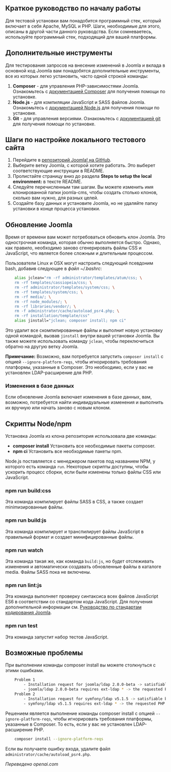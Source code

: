 <!-- Filename: J4.x:Setting_Up_Your_Local_Environment / Display title: Настройка локальной среды -->

## Краткое руководство по началу работы

Для тестовой установки вам понадобится программный стек, который включает в себя Apache, MySQL и PHP. Шаги, необходимые для этого, описаны в другой части данного руководства. Если сомневаетесь, используйте программный стек, подходящий для вашей платформы.

## Дополнительные инструменты

Для тестирования запросов на внесение изменений в Joomla и вклада в основной код Joomla вам понадобятся дополнительные инструменты, все из которых легко установить, часто одной строкой команды:

1. **Composer** - для управления PHP-зависимостями Joomla. Ознакомьтесь с [документацией Composer](https://getcomposer.org/doc/00-intro.md) для получения помощи по установке.
2. **Node.js** - для компиляции JavaScript и SASS файлов Joomla. Ознакомьтесь с [документацией Node.js](https://nodejs.org/en/) для получения помощи по установке.
3. **Git** - для управления версиями. Ознакомьтесь с [документацией git](https://git-scm.com/) для получения помощи по установке.

## Шаги по настройке локального тестового сайта

1. Перейдите в [репозиторий Joomla! на GitHub](https://github.com/joomla/joomla-cms).
2. Выберите ветку Joomla, с которой хотите работать. Это выберет соответствующие инструкции в README.
3. Пролистайте страницу вниз до раздела **Steps to setup the local environment:** в тексте README.
4. Следуйте перечисленным там шагам. Вы можете изменить имя клонированной папки joomla-cms, чтобы создать столько клонов, сколько вам нужно, для разных целей.
5. Создайте базу данных и установите Joomla, но не удаляйте папку установки в конце процесса установки.

## Обновление Joomla

Время от времени вам может потребоваться обновить клон Joomla. Это однострочная команда, которая обычно выполняется быстро. Однако, как правило, необходимо заново сгенерировать файлы CSS и JavaScript, что является более сложным и длительным процессом.

Пользователи Linux и OSX могут настроить следующий псевдоним bash, добавив следующее в *файл ~/.bashrc*:

```sh
    alias jclean="rm -rf administrator/templates/atum/css; \
    rm -rf templates/cassiopeia/css; \
    rm -rf administrator/templates/system/css; \
    rm -rf templates/system/css; \
    rm -rf media/; \
    rm -rf node_modules/; \
    rm -rf libraries/vendor/; \
    rm -f administrator/cache/autoload_psr4.php; \
    rm -rf installation/template/css"
    alias jinstall="jclean; composer install; npm ci"
```

Это удалит все скомпилированные файлы и выполнит новую установку одной командой, вызвав `jinstall` внутри вашей установки Joomla. Вы также можете использовать команду `jclean`, чтобы переключиться обратно на другую ветку Joomla.

**Примечание:** Возможно, вам потребуется запустить `composer install` с опцией `--ignore-platform-reqs`, чтобы игнорировать требования платформы, указанные в Composer. Это необходимо, если у вас не установлен LDAP-расширение для PHP.

### Изменения в базе данных

Если обновление Joomla включает изменения в базе данных, вам, возможно, потребуется найти индивидуальные изменения и выполнить их вручную или начать заново с новым клоном.

## Скрипты Node/npm

Установка Joomla из клона репозитория использовала две команды:

- **composer install** Установить все необходимые пакеты composer.
- **npm ci** Установить все необходимые пакеты npm.

Node.js поставляется с менеджером пакетов под названием NPM, у которого есть команда `run`. Некоторые скрипты доступны, чтобы ускорить процесс сборки, если были изменены только файлы CSS или JavaScript.

### npm run build:css

Эта команда компилирует файлы SASS в CSS, а также создает minimизированные файлы.

### npm run build:js

Эта команда компилирует и транспилирует файлы JavaScript в правильный формат и создает минифицированные файлы.

### npm run watch

Эта команда такая же, как команда `build:js`, но будет отслеживать изменения и автоматически создавать обновленные файлы в каталоге media. Файлы SASS пока не включены.

### npm run lint:js

Эта команда выполняет проверку синтаксиса всех файлов JavaScript ES6 в соответствии со стандартом кода JavaScript. Для получения дополнительной информации см. [Руководство по стандартам кодирования Joomla](https://developer.joomla.org/coding-standards/introduction.html).

### npm run test

Эта команда запустит набор тестов JavaScript.

## Возможные проблемы

При выполнении команды composer install вы можете столкнуться с этими ошибками.

```sh
    Problem 1
        - Installation request for joomla/ldap 2.0.0-beta -> satisfiable by joomla/ldap[2.0.0-beta].
        - joomla/ldap 2.0.0-beta requires ext-ldap * -> the requested PHP extension ldap is missing from your system.
    Problem 2
        - Installation request for symfony/ldap v5.1.5 -> satisfiable by symfony/ldap[v5.1.5].
        - symfony/ldap v5.1.5 requires ext-ldap * -> the requested PHP extension ldap is missing from your system.
```

Решением является выполнение команды composer install с опцией `--ignore-platform-reqs`, чтобы игнорировать требования платформы, указанные в Composer. То есть, если у вас не установлен LDAP-расширение PHP.

```sh
    composer install --ignore-platform-reqs
```

Если вы получаете ошибку входа, удалите файл `administrator/cache/autoload_psr4.php`.

*Переведено openai.com*


